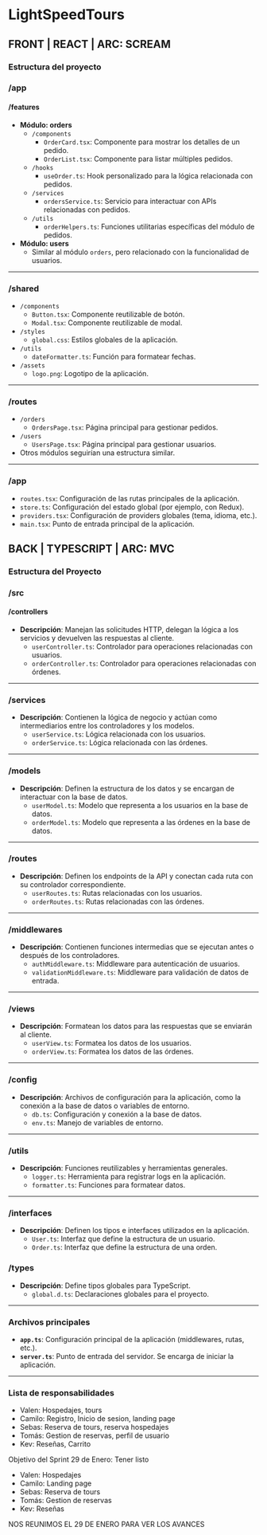 # LightSpeedTours

## FRONT | REACT | ARC: SCREAM
### Estructura del proyecto

### /app
####   /features
- **Módulo: orders**
  - `/components`
    - `OrderCard.tsx`: Componente para mostrar los detalles de un pedido.
    - `OrderList.tsx`: Componente para listar múltiples pedidos.
  - `/hooks`
    - `useOrder.ts`: Hook personalizado para la lógica relacionada con pedidos.
  - `/services`
    - `ordersService.ts`: Servicio para interactuar con APIs relacionadas con pedidos.
  - `/utils`
    - `orderHelpers.ts`: Funciones utilitarias específicas del módulo de pedidos.
- **Módulo: users**
  - Similar al módulo `orders`, pero relacionado con la funcionalidad de usuarios.

---

### /shared
- `/components`
  - `Button.tsx`: Componente reutilizable de botón.
  - `Modal.tsx`: Componente reutilizable de modal.
- `/styles`
  - `global.css`: Estilos globales de la aplicación.
- `/utils`
  - `dateFormatter.ts`: Función para formatear fechas.
- `/assets`
  - `logo.png`: Logotipo de la aplicación.

---

### /routes
- `/orders`
  - `OrdersPage.tsx`: Página principal para gestionar pedidos.
- `/users`
  - `UsersPage.tsx`: Página principal para gestionar usuarios.
- Otros módulos seguirían una estructura similar.

---

### /app
- `routes.tsx`: Configuración de las rutas principales de la aplicación.
- `store.ts`: Configuración del estado global (por ejemplo, con Redux).
- `providers.tsx`: Configuración de providers globales (tema, idioma, etc.).
- `main.tsx`: Punto de entrada principal de la aplicación.

## BACK | TYPESCRIPT | ARC: MVC
### Estructura del Proyecto

### /src
#### /controllers
- **Descripción**: Manejan las solicitudes HTTP, delegan la lógica a los servicios y devuelven las respuestas al cliente.
  - `userController.ts`: Controlador para operaciones relacionadas con usuarios.
  - `orderController.ts`: Controlador para operaciones relacionadas con órdenes.

---

### /services
- **Descripción**: Contienen la lógica de negocio y actúan como intermediarios entre los controladores y los modelos.
  - `userService.ts`: Lógica relacionada con los usuarios.
  - `orderService.ts`: Lógica relacionada con las órdenes.

---

### /models
- **Descripción**: Definen la estructura de los datos y se encargan de interactuar con la base de datos.
  - `userModel.ts`: Modelo que representa a los usuarios en la base de datos.
  - `orderModel.ts`: Modelo que representa a las órdenes en la base de datos.

---

### /routes
- **Descripción**: Definen los endpoints de la API y conectan cada ruta con su controlador correspondiente.
  - `userRoutes.ts`: Rutas relacionadas con los usuarios.
  - `orderRoutes.ts`: Rutas relacionadas con las órdenes.

---

### /middlewares
- **Descripción**: Contienen funciones intermedias que se ejecutan antes o después de los controladores.
  - `authMiddleware.ts`: Middleware para autenticación de usuarios.
  - `validationMiddleware.ts`: Middleware para validación de datos de entrada.

---

### /views
- **Descripción**: Formatean los datos para las respuestas que se enviarán al cliente.
  - `userView.ts`: Formatea los datos de los usuarios.
  - `orderView.ts`: Formatea los datos de las órdenes.

---

### /config
- **Descripción**: Archivos de configuración para la aplicación, como la conexión a la base de datos o variables de entorno.
  - `db.ts`: Configuración y conexión a la base de datos.
  - `env.ts`: Manejo de variables de entorno.

---

### /utils
- **Descripción**: Funciones reutilizables y herramientas generales.
  - `logger.ts`: Herramienta para registrar logs en la aplicación.
  - `formatter.ts`: Funciones para formatear datos.

---

### /interfaces
- **Descripción**: Definen los tipos e interfaces utilizados en la aplicación.
  - `User.ts`: Interfaz que define la estructura de un usuario.
  - `Order.ts`: Interfaz que define la estructura de una orden.

### /types
- **Descripción**: Define tipos globales para TypeScript.
  - `global.d.ts`: Declaraciones globales para el proyecto.

---

### Archivos principales
- **`app.ts`**: Configuración principal de la aplicación (middlewares, rutas, etc.).
- **`server.ts`**: Punto de entrada del servidor. Se encarga de iniciar la aplicación.

---





### Lista de responsabilidades
- Valen: Hospedajes, tours
- Camilo: Registro, Inicio de sesion, landing page
- Sebas: Reserva de tours, reserva hospedajes
- Tomás: Gestion de reservas, perfil de usuario 
- Kev: Reseñas, Carrito


Objetivo del Sprint 29 de Enero:
Tener listo
- Valen: Hospedajes
- Camilo: Landing page
- Sebas: Reserva de tours
- Tomás: Gestion de reservas
- Kev: Reseñas

NOS REUNIMOS EL 29 DE ENERO PARA VER LOS AVANCES


